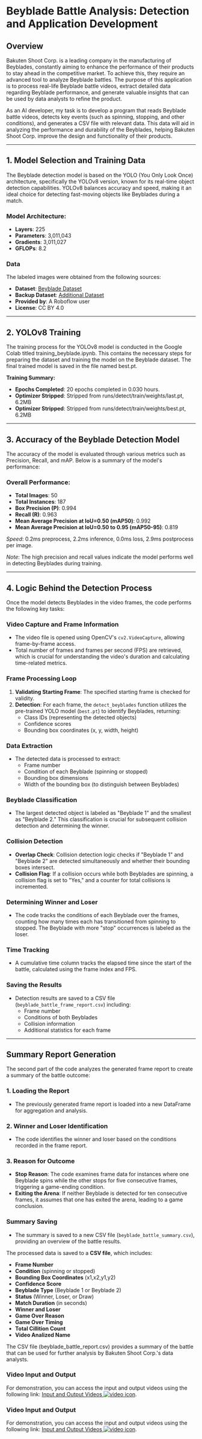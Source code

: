 # Beyblade Battle Analysis: Detection and Application Development

## Overview
Bakuten Shoot Corp. is a leading company in the manufacturing of Beyblades, constantly aiming to enhance the performance of their products to stay ahead in the competitive market. To achieve this, they require an advanced tool to analyze Beyblade battles. The purpose of this application is to process real-life Beyblade battle videos, extract detailed data regarding Beyblade performance, and generate valuable insights that can be used by data analysts to refine the product.

As an AI developer, my task is to develop a program that reads Beyblade battle videos, detects key events (such as spinning, stopping, and other conditions), and generates a CSV file with relevant data. This data will aid in analyzing the performance and durability of the Beyblades, helping Bakuten Shoot Corp. improve the design and functionality of their products.

---

## 1. Model Selection and Training Data
The Beyblade detection model is based on the YOLO (You Only Look Once) architecture, specifically the YOLOv8 version, known for its real-time object detection capabilities. YOLOv8 balances accuracy and speed, making it an ideal choice for detecting fast-moving objects like Beyblades during a match.

### Model Architecture:
- **Layers**: 225
- **Parameters**: 3,011,043
- **Gradients**: 3,011,027
- **GFLOPs**: 8.2

### Data
The labeled images were obtained from the following sources:
- **Dataset**: [Beyblade Dataset](https://universe.roboflow.com/yolov8-kinetixpro-training/beyblade-gpafs)
- **Backup Dataset**: [Additional Dataset](https://drive.google.com/drive/folders/1uA2O0JTvouBUFI5GpY_gn8Rq8SJ6lONW?usp=drive_link)
- **Provided by**: A Roboflow user
- **License**: CC BY 4.0

---

## 2. YOLOv8 Training
The training process for the YOLOv8 model is conducted in the Google Colab titled training_beyblade.ipynb. This contains the necessary steps for preparing the dataset and training the model on the Beyblade dataset. The final trained model is saved in the file named best.pt.

**Training Summary:**
- **Epochs Completed**: 20 epochs completed in 0.030 hours.
- **Optimizer Stripped**: Stripped from runs/detect/train/weights/last.pt, 6.2MB
- **Optimizer Stripped**: Stripped from runs/detect/train/weights/best.pt, 6.2MB

---

## 3. Accuracy of the Beyblade Detection Model
The accuracy of the model is evaluated through various metrics such as Precision, Recall, and mAP. Below is a summary of the model's performance:

### Overall Performance:
- **Total Images**: 50
- **Total Instances**: 187
- **Box Precision (P)**: 0.994
- **Recall (R)**: 0.963
- **Mean Average Precision at IoU=0.50 (mAP50)**: 0.992
- **Mean Average Precision at IoU=0.50 to 0.95 (mAP50-95)**: 0.819

*Speed*: 0.2ms preprocess, 2.2ms inference, 0.0ms loss, 2.9ms postprocess per image.

*Note*: The high precision and recall values indicate the model performs well in detecting Beyblades during training.

---

## 4. Logic Behind the Detection Process
Once the model detects Beyblades in the video frames, the code performs the following key tasks:

### Video Capture and Frame Information
- The video file is opened using OpenCV's `cv2.VideoCapture`, allowing frame-by-frame access.
- Total number of frames and frames per second (FPS) are retrieved, which is crucial for understanding the video's duration and calculating time-related metrics.

### Frame Processing Loop
1. **Validating Starting Frame**: The specified starting frame is checked for validity.
2. **Detection**: For each frame, the `detect_beyblades` function utilizes the pre-trained YOLO model (`best.pt`) to identify Beyblades, returning:
   - Class IDs (representing the detected objects)
   - Confidence scores
   - Bounding box coordinates (x, y, width, height)

### Data Extraction
- The detected data is processed to extract:
  - Frame number
  - Condition of each Beyblade (spinning or stopped)
  - Bounding box dimensions
  - Width of the bounding box (to distinguish between Beyblades)

### Beyblade Classification
- The largest detected object is labeled as "Beyblade 1" and the smallest as "Beyblade 2." This classification is crucial for subsequent collision detection and determining the winner.

### Collision Detection
- **Overlap Check**: Collision detection logic checks if "Beyblade 1" and "Beyblade 2" are detected simultaneously and whether their bounding boxes intersect.
- **Collision Flag**: If a collision occurs while both Beyblades are spinning, a collision flag is set to "Yes," and a counter for total collisions is incremented.

### Determining Winner and Loser
- The code tracks the conditions of each Beyblade over the frames, counting how many times each has transitioned from spinning to stopped. The Beyblade with more "stop" occurrences is labeled as the loser.

### Time Tracking
- A cumulative time column tracks the elapsed time since the start of the battle, calculated using the frame index and FPS.

### Saving the Results
- Detection results are saved to a CSV file (`beyblade_battle_frame_report.csv`) including:
  - Frame number
  - Conditions of both Beyblades
  - Collision information
  - Additional statistics for each frame

---

## Summary Report Generation
The second part of the code analyzes the generated frame report to create a summary of the battle outcome:

### 1. Loading the Report
- The previously generated frame report is loaded into a new DataFrame for aggregation and analysis.

### 2. Winner and Loser Identification
- The code identifies the winner and loser based on the conditions recorded in the frame report.

### 3. Reason for Outcome
- **Stop Reason**: The code examines frame data for instances where one Beyblade spins while the other stops for five consecutive frames, triggering a game-ending condition.
- **Exiting the Arena**: If neither Beyblade is detected for ten consecutive frames, it assumes that one has exited the arena, leading to a game conclusion.

### Summary Saving
- The summary is saved to a new CSV file (`beyblade_battle_summary.csv`), providing an overview of the battle results.

The processed data is saved to a **CSV file**, which includes:
- **Frame Number**
- **Condition** (spinning or stopped)
- **Bounding Box Coordinates** (x1,x2,y1,y2)
- **Confidence Score**
- **Beyblade Type** (Beyblade 1 or Beyblade 2)
- **Status** (Winner, Loser, or Draw)
- **Match Duration** (in seconds)
- **Winner and Loser**
- **Game Over Reason**
- **Game Over Timing**
- **Total Cillition Count**
- **Video Analized Name**

The CSV file (beyblade_battle_report.csv) provides a summary of the battle that can be used for further analysis by Bakuten Shoot Corp.'s data analysts.

### Video Input and Output
For demonstration, you can access the input and output videos using the following link: [Input and Output Videos ![video icon](https://img.icons8.com/ios-filled/24/000000/video.png)](https://drive.google.com/drive/folders/1JFc2wyTudDbvRg3881mLQKiXAk8TzABj?usp=sharing).  
### Video Input and Output
For demonstration, you can access the input and output videos using the following link: [Input and Output Videos ![video icon](https://img.icons8.com/ios-filled/24/000000/video.png)](https://drive.google.com/drive/folders/1JFc2wyTudDbvRg3881mLQKiXAk8TzABj?usp=sharing).
